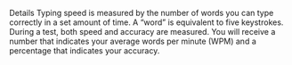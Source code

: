 Details
Typing speed is measured by the number of words you can type correctly in a set amount of time. A “word” is equivalent to five keystrokes. During a test, both speed and accuracy are measured. You will receive a number that indicates your average words per minute (WPM) and a percentage that indicates your accuracy.
